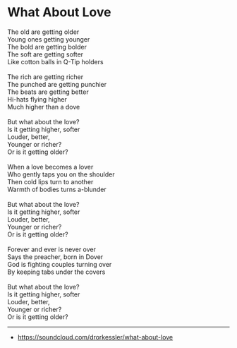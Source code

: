 # What About Love

The old are getting older\
Young ones getting younger\
The bold are getting bolder\
The soft are getting softer\
Like cotton balls in Q-Tip holders\
\
The rich are getting richer\
The punched are getting punchier\
The beats are getting better\
Hi-hats flying higher\
Much higher than a dove\
\
But what about the love?\
Is it getting higher, softer\
Louder, better,\
Younger or richer?\
Or is it getting older?\
\
When a love becomes a lover\
Who gently taps you on the shoulder\
Then cold lips turn to another\
Warmth of bodies turns a-blunder\
\
But what about the love?\
Is it getting higher, softer\
Louder, better,\
Younger or richer?\
Or is it getting older?\
\
Forever and ever is never over\
Says the preacher, born in Dover\
God is fighting couples turning over\
By keeping tabs under the covers\
\
But what about the love?\
Is it getting higher, softer\
Louder, better,\
Younger or richer?\
Or is it getting older?

---
- https://soundcloud.com/drorkessler/what-about-love
